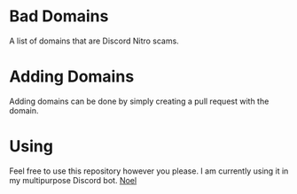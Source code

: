 # Bad Domains
A list of domains that are Discord Nitro scams.

# Adding Domains
Adding domains can be done by simply creating a pull request with the domain.

# Using
Feel free to use this repository however you please. I am currently using it in my multipurpose Discord bot. [Noel](https://noel.bot)
